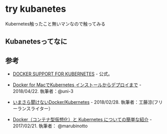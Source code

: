 # try kubanetes
Kubernetes触ったこと無いマンなので触ってみる

## Kubanetesってなに




## 参考

 - [DOCKER SUPPORT FOR KUBERNETES](https://www.docker.com/kubernetes) -  公式。

 - [Docker for MacでKubernetes インストールからデプロイまで](https://qiita.com/uni-3/items/a4f2afa0973bfc35b498) - 2018/04/22. 執筆者：@uni-3

 - [いまさら聞けないDocker/Kubernetes](https://it.impressbm.co.jp/articles/-/15748) -  2018/02/28. 執筆者：工藤涼(フリーランスライター）

 - [Docker（コンテナ型仮想化）と Kubernetes についての簡単な紹介](https://ubiteku.oinker.me/2017/02/21/docker-and-kubernetes-intro/) - 2017/02/21. 執筆者： @marubinotto 

